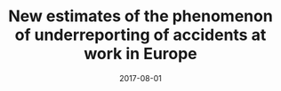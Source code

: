 ---
title: "New estimates of the phenomenon of underreporting of accidents at work in Europe"
collection: publications
category: policy_reports
permalink: /publication/2017_at_eurogip
date: 2017-08-01
venue: 'Eurogip'
paperurl: 'https://eurogip.fr/wp-content/uploads/2017/05/Eurogip_Sous-declaration-accidents-du-travail-en-Europe.pdf'
bibtexurl: '/files/bibtex_2017_eurogip.bib'
---